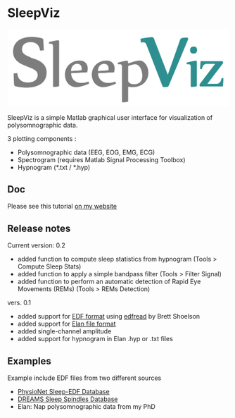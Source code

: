 # SleepViz

![SleepViz](sleepviz_logo.png)

SleepViz is a simple Matlab graphical user interface for visualization of polysomnographic data.

3 plotting components :
- Polysomnographic data (EEG, EOG, EMG, ECG)
- Spectrogram (requires Matlab Signal Processing Toolbox) 
- Hypnogram (*.txt / *.hyp)

## Doc
Please see this tutorial [on my website](https://raphaelvallat.github.io/SleepViz.html)

## Release notes
Current version: 0.2
- added function to compute sleep statistics from hypnogram (Tools > Compute Sleep Stats)
- added function to apply a simple bandpass filter (Tools > Filter Signal)
- added function to perform an automatic detection of Rapid Eye Movements (REMs) (Tools > REMs Detection)

vers. 0.1
- added support for [EDF format](http://www.edfplus.info/) using [edfread](https://fr.mathworks.com/matlabcentral/fileexchange/31900-edfread?requestedDomain=www.mathworks.com) by Brett Shoelson
- added support for [Elan file format](http://elan.lyon.inserm.fr/)
- added single-channel amplitude
- added support for hypnogram in Elan .hyp or .txt files


## Examples
Example include EDF files from two different sources

- [PhysioNet Sleep-EDF Database](https://physionet.org/physiobank/database/sleep-edfx/)
- [DREAMS Sleep Spindles Database](http://www.tcts.fpms.ac.be/~devuyst/Databases/DatabaseSpindles/)
- Elan: Nap polysomnographic data from my PhD